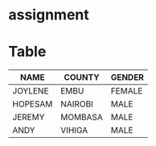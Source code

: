# assignment
# Table
| NAME |COUNTY | GENDER |
|------|-------|--------|
| JOYLENE | EMBU |FEMALE |
| HOPESAM | NAIROBI | MALE |
| JEREMY | MOMBASA | MALE |
| ANDY | VIHIGA | MALE |
